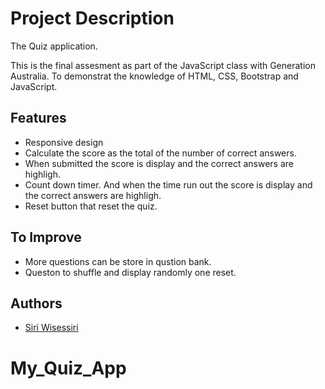 
# Project Description
The Quiz application.

This is the final assesment as part of the JavaScript class with Generation Australia.
To demonstrat the knowledge of HTML, CSS, Bootstrap and JavaScript.


## Features

- Responsive design
- Calculate the score as the total of the number of correct answers.
- When submitted the score is display and  the correct answers are highligh.
- Count down timer. And when the time run out the score is display and  the correct answers are highligh.
- Reset button that reset the quiz.


## To Improve

- More questions can be store in qustion bank.
- Queston to shuffle and display randomly one reset. 


## Authors

- [Siri Wisessiri](https://github.com/SiriratWisessiri)
# My_Quiz_App
